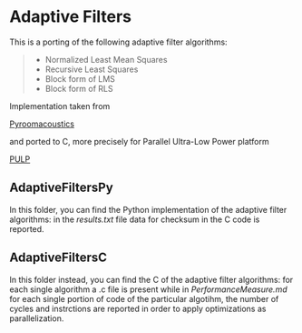 # Adaptive Filters
This is a porting of the following adaptive filter algorithms:

> - Normalized Least Mean Squares
> - Recursive Least Squares
> - Block form of LMS
> - Block form of RLS

Implementation taken from

[Pyroomacoustics](https://github.com/LCAV/pyroomacoustics/blob/master/examples/adaptive_filters.py)

and ported to C, more precisely for Parallel Ultra-Low Power platform

[PULP](https://github.com/pulp-platform)

## AdaptiveFiltersPy

In this folder, you can find the Python implementation of the adaptive filter algorithms: in the *results.txt* file data for checksum in the C code is reported.

## AdaptiveFiltersC

In this folder instead, you can find the C of the adaptive filter algorithms: for each single algorithm a .c file is present while in *PerformanceMeasure.md* for each single portion of code of the particular algotihm, the number of cycles and instrctions are reported in order to apply optimizations as parallelization.
